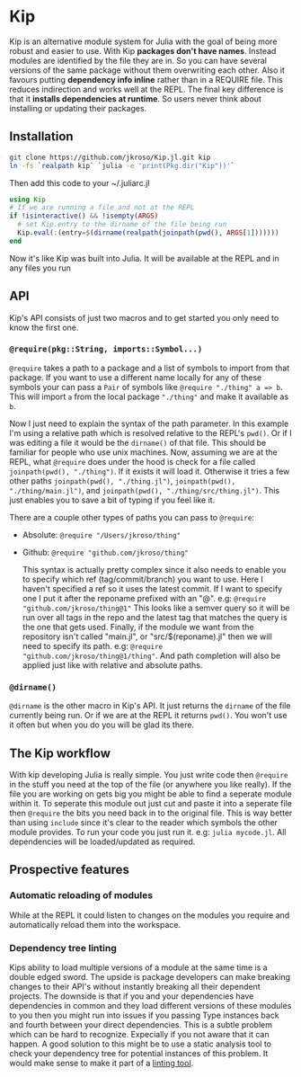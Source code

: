 # Kip

Kip is an alternative module system for Julia with the goal of being more robust and easier to use. With Kip __packages don't have names__. Instead modules are identified by the file they are in. So you can have several versions of the same package without them overwriting each other. Also it favours putting __dependency info inline__ rather than in a REQUIRE file. This reduces indirection and works well at the REPL. The final key difference is that it __installs dependencies at runtime__. So users never think about installing or updating their packages.

## Installation

```sh
git clone https://github.com/jkroso/Kip.jl.git kip
ln -fs `realpath kip` `julia -e 'print(Pkg.dir("Kip"))'`
```

Then add this code to your ~/.juliarc.jl

```julia
using Kip
# If we are running a file and not at the REPL
if !isinteractive() && !isempty(ARGS)
  # set Kip.entry to the dirname of the file being run
  Kip.eval(:(entry=$(dirname(realpath(joinpath(pwd(), ARGS[1]))))))
end
```

Now it's like Kip was built into Julia. It will be available at the REPL and in any files you run

## API

Kip's API consists of just two macros and to get started you only need to know the first one.

### `@require(pkg::String, imports::Symbol...)`

`@require` takes a path to a package and a list of symbols to import from that package. If you want to use a different name locally for any of these symbols your can pass a `Pair` of symbols like `@require "./thing" a => b`. This will import `a` from the local package `"./thing"` and make it available as `b`.

Now I just need to explain the syntax of the path parameter. In this example I'm using a relative path which is resolved relative to the REPL's `pwd()`. Or if I was editing a file it would be the `dirname()` of that file. This should be familiar for people who use unix machines. Now, assuming we are at the REPL, what `@require` does under the hood is check for a file called `joinpath(pwd(), "./thing")`. If it exists it will load it. Otherwise it tries a few other paths `joinpath(pwd(), "./thing.jl")`, `joinpath(pwd(), "./thing/main.jl")`, and `joinpath(pwd(), "./thing/src/thing.jl")`. This just enables you to save a bit of typing if you feel like it.

There are a couple other types of paths you can pass to `@require`:

- Absolute: `@require "/Users/jkroso/thing"`
- Github: `@require "github.com/jkroso/thing"`

  This syntax is actually pretty complex since it also needs to enable you to specify which ref (tag/commit/branch) you want to use. Here I haven't specified a ref so it uses the latest commit. If I want to specify one I put it after the reponame prefixed with an "@". e.g: `@require "github.com/jkroso/thing@1"` This looks like a semver query so it will be run over all tags in the repo and the latest tag that matches the query is the one that gets used. Finally, if the module we want from the repository isn't called "main.jl", or "src/$(reponame).jl" then we will need to specify its path. e.g: `@require "github.com/jkroso/thing@1/thing"`. And path completion will also be applied just like with relative and absolute paths.

### `@dirname()`

`@dirname` is the other macro in Kip's API. It just returns the `dirname` of the file currently being run. Or if we are at the REPL it returns `pwd()`. You won't use it often but when you do you will be glad its there.

## The Kip workflow

With kip developing Julia is really simple. You just write code then `@require` in the stuff you need at the top of the file (or anywhere you like really). If the file you are working on gets big you might be able to find a seperate module within it. To seperate this module out just cut and paste it into a seperate file then `@require` the bits you need back in to the original file. This is way better than using `include` since it's clear to the reader which symbols the other module provides. To run your code you just run it. e.g: `julia mycode.jl`. All dependencies will be loaded/updated as required.

## Prospective features

### Automatic reloading of modules

While at the REPL it could listen to changes on the modules you require and automatically reload them into the workspace.

### Dependency tree linting

Kips ability to load multiple versions of a module at the same time is a double edged sword. The upside is package developers can make breaking changes to their API's without instantly breaking all their dependent projects. The downside is that if you and your dependencies have dependencies in common and they load different versions of these modules to you then you might run into issues if you passing Type instances back and fourth between your direct dependencies. This is a subtle problem which can be hard to recognize. Expecially if you not aware that it can happen. A good solution to this might be to use a static analysis tool to check your dependency tree for potential instances of this problem. It would make sense to make it part of a [linting tool](//github.com/tonyhffong/Lint.jl).
